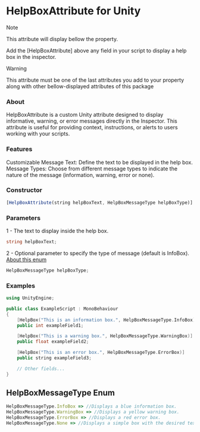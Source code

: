 # HelpBoxAttribute for Unity
> [!NOTE]
> This attribute will display bellow the property.
> 
> Add the [HelpBoxAttribute] above any field in your script to display a help box in the inspector.

> [!WARNING]
> This attribute must be one of the last attributes you add to your property along with other bellow-displayed attributes of this package

### About
HelpBoxAttribute is a custom Unity attribute designed to display informative, warning, or error messages directly in the Inspector. 
This attribute is useful for providing context, instructions, or alerts to users working with your scripts.

### Features
Customizable Message Text: Define the text to be displayed in the help box.
Message Types: Choose from different message types to indicate the nature of the message (information, warning, error or none).

### Constructor
```javascript
[HelpBoxAttribute(string helpBoxText, HelpBoxMessageType helpBoxType)]
```
### Parameters
1 - The text to display inside the help box.
```csharp
string helpBoxText;
```
2 - Optional parameter to specify the type of message (default is InfoBox). [About this enum](#helpboxmessagetype-enum)
```javascript
HelpBoxMessageType helpBoxType;
```

### Examples
```cpp
using UnityEngine;

public class ExampleScript : MonoBehaviour
{
    [HelpBox("This is an information box.", HelpBoxMessageType.InfoBox)]
    public int exampleField1;

    [HelpBox("This is a warning box.", HelpBoxMessageType.WarningBox)]
    public float exampleField2;

    [HelpBox("This is an error box.", HelpBoxMessageType.ErrorBox)]
    public string exampleField3;

    // Other fields...
}
```
## HelpBoxMessageType Enum
```javascript
HelpBoxMessageType.InfoBox => //Displays a blue information box.
HelpBoxMessageType.WarningBox => //Displays a yellow warning box.
HelpBoxMessageType.ErrorBox => //Displays a red error box.
HelpBoxMessageType.None => //Displays a simple box with the desired text
```
